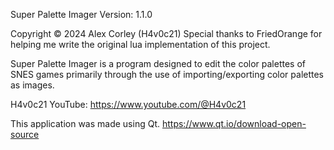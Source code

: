 Super Palette Imager Version: 1.1.0

Copyright © 2024 Alex Corley (H4v0c21)
Special thanks to FriedOrange for helping me write the original lua implementation of this project.

Super Palette Imager is a program designed to edit the color palettes of SNES games primarily through the use of importing/exporting color palettes as images.

H4v0c21 YouTube: https://www.youtube.com/@H4v0c21

This application was made using Qt. https://www.qt.io/download-open-source
